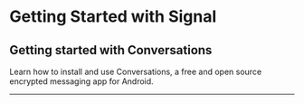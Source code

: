 # Getting Started with Signal

## Getting started with Conversations

Learn how to install and use Conversations, a free and open source encrypted messaging app for Android.

***